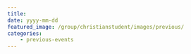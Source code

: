 ```yaml
---
title:
date: yyyy-mm-dd
featured_image: /group/christianstudent/images/previous/
categories: 
    - previous-events
---
```



